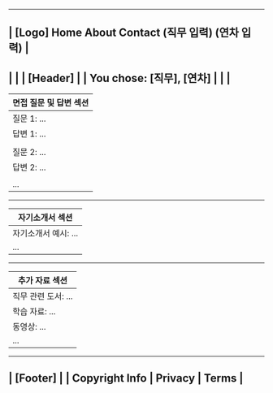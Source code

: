 ---------------------------------------------------------------
| [Logo]           Home  About  Contact  (직무 입력)  (연차 입력) |
---------------------------------------------------------------
|                              |
|          [Header]            |
|  You chose: [직무], [연차]   |
|                              |
---------------------------------------------------------------
|           면접 질문 및 답변 섹션          |
|---------------------------------------|
| 질문 1: ...                           |
| 답변 1: ...                           |
|                                       |
| 질문 2: ...                           |
| 답변 2: ...                           |
|                                       |
| ...                                   |
---------------------------------------------------------------
|            자기소개서 섹션             |
|---------------------------------------|
| 자기소개서 예시: ...                  |
| ...                                   |
---------------------------------------------------------------
|            추가 자료 섹션              |
|---------------------------------------|
| 직무 관련 도서: ...                   |
| 학습 자료: ...                        |
| 동영상: ...                           |
| ...                                   |
---------------------------------------------------------------
|             [Footer]                  |
|    Copyright Info | Privacy | Terms   |
---------------------------------------------------------------
